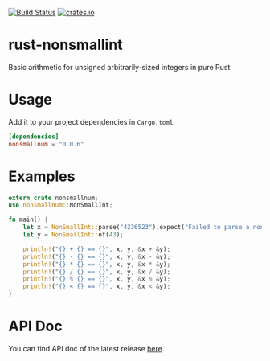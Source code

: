[![Build Status](https://travis-ci.org/amrhassan/rust-nonsmallint.svg?branch=master)](https://travis-ci.org/amrhassan/rust-nonsmallint) [![crates.io](https://img.shields.io/crates/v/nonsmallnum.svg)](https://crates.io/crates/nonsmallnum)

# rust-nonsmallint #
Basic arithmetic for unsigned arbitrarily-sized integers in pure Rust

# Usage #
Add it to your project dependencies in `Cargo.toml`:
```toml
[dependencies]
nonsmallnum = "0.0.6"
```

# Examples #
```rust
extern crate nonsmallnum;
use nonsmallnum::NonSmallInt;

fn main() {
    let x = NonSmallInt::parse("4236523").expect("Failed to parse a non-small number");
    let y = NonSmallInt::of(43);

    println!("{} + {} == {}", x, y, &x + &y);
    println!("{} - {} == {}", x, y, &x - &y);
    println!("{} * {} == {}", x, y, &x * &y);
    println!("{} / {} == {}", x, y, &x / &y);
    println!("{} % {} == {}", x, y, &x % &y);
    println!("{} < {} == {}", x, y, &x < &y);
}
```

# API Doc #
You can find API doc of the latest release [here](https://amrhassan.github.io/rust-nonsmallnum/nonsmallnum/).
